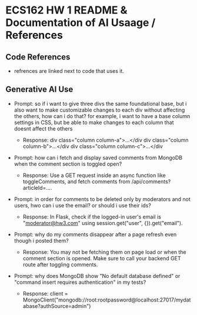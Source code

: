 # ECS162 HW 1 README & Documentation of AI Usaage / References

## Code References 
* refrences are linked next to code that uses it.



## Generative AI Use
- Prompt: so if i want to give three divs the same foundational base, but i also want to make customizable changes to each div without affecting the others, how can i do that? for example, i want to have a base column settings in CSS, but be able to make changes to each column that doesnt affect the others

    - Response: div class="column column-a">...</div
                div class="column column-b">...</div
                div class="column column-c">...</div

- Prompt: how can i fetch and display saved comments from MongoDB when the comment section is toggled open?
    - Response: Use a GET request inside an async function like toggleComments, and fetch comments from /api/comments?articleId=....

- Prompt: in order for comments to be deleted only by moderators and not users, hwo can i use the email? or should i use their ids?
    - Response: In Flask, check if the logged-in user's email is "moderator@hw3.com" using session.get("user", {}).get("email").

- Prompt: why do my comments disappear after a page refresh even though i posted them?
    - Response: You may not be fetching them on page load or when the comment section is opened. Make sure to call your backend GET route after toggling comments.

- Prompt: why does MongoDB show "No default database defined" or "command insert requires authentication" in my tests?
    - Response: client = MongoClient("mongodb://root:rootpassword@localhost:27017/mydatabase?authSource=admin")





